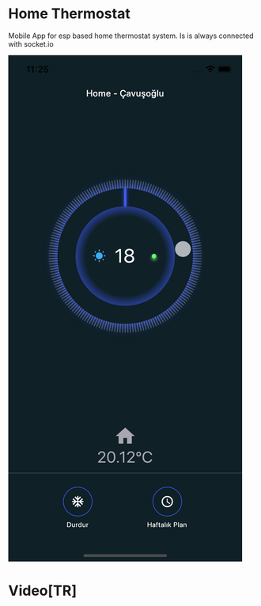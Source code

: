 # Home Thermostat

Mobile App for esp based home thermostat system. Is is always connected with socket.io

![](screenshots/ss.png)

# Video[TR]
